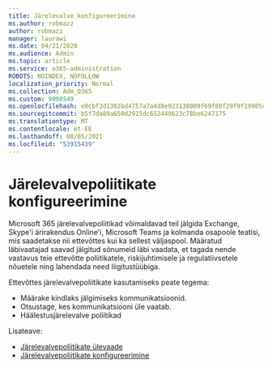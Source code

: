 ```yaml
---
title: Järelevalve konfigureerimine
ms.author: robmazz
author: robmazz
manager: laurawi
ms.date: 04/21/2020
ms.audience: Admin
ms.topic: article
ms.service: o365-administration
ROBOTS: NOINDEX, NOFOLLOW
localization_priority: Normal
ms.collection: Adm_O365
ms.custom: 9000549
ms.openlocfilehash: e0cbf3d1382bd4757a7a4d8e923138009f69f80f29f9f19905c88ea37ac1f0cd
ms.sourcegitcommit: b5f7da89a650d2915dc652449623c78be6247175
ms.translationtype: MT
ms.contentlocale: et-EE
ms.lasthandoff: 08/05/2021
ms.locfileid: "53915439"
---
```

# <a name="configure-supervision-policies"></a>Järelevalvepoliitikate konfigureerimine

Microsoft 365 järelevalvepoliitikad võimaldavad teil jälgida Exchange, Skype'i ärirakendus Online'i, Microsoft Teams ja kolmanda osapoole teatisi, mis saadetakse nii ettevõttes kui ka sellest väljaspool. Määratud läbivaatajad saavad jälgitud sõnumeid läbi vaadata, et tagada nende vastavus teie ettevõtte poliitikatele, riskijuhtimisele ja regulatiivsetele nõuetele ning lahendada need liigitustüübiga.

Ettevõttes järelevalvepoliitikate kasutamiseks peate tegema:

- Määrake kindlaks jälgimiseks kommunikatsioonid.
- Otsustage, kes kommunikatsiooni üle vaatab.
- Häälestusjärelevalve poliitikad

Lisateave:

- [Järelevalvepoliitikate ülevaade](https://docs.microsoft.com/microsoft-365/compliance/supervision-policies)
- [Järelevalvepoliitikate konfigureerimine](https://docs.microsoft.com/microsoft-365/compliance/configure-supervision-policies)
